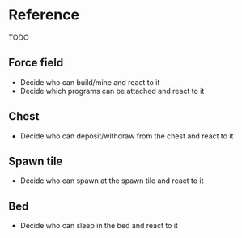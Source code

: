 # Reference

TODO

## Force field

- Decide who can build/mine and react to it
- Decide which programs can be attached and react to it

## Chest

- Decide who can deposit/withdraw from the chest and react to it

## Spawn tile

- Decide who can spawn at the spawn tile and react to it

## Bed

- Decide who can sleep in the bed and react to it
